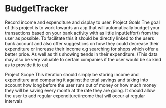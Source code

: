 # BudgetTracker
Record income and expenditure and display to user.
Project Goals
The goal of this project is to work towards an app that will automatically budget your transactions based on your bank activity with as little input(effort) from the user as
possible. To facilitate this it should be directly linked to the users bank account and also offer suggestions on how they could decrease their expenditure or increase their 
income e.g searching for shops which offer a better price. As well as this showing trends in their expenditure. (This data may also be very valuable to certain companies if 
the user would be so kind as to provide it to us)

Project Scope
This iteration should simply be storing income and expenditure and comparing it against the total savings and taking into account how long before the user runs out of money or 
how much money they will be saving every month at the rate they are going. It should allow the user to add regular expenditure/income that will occur at regular intervals 
